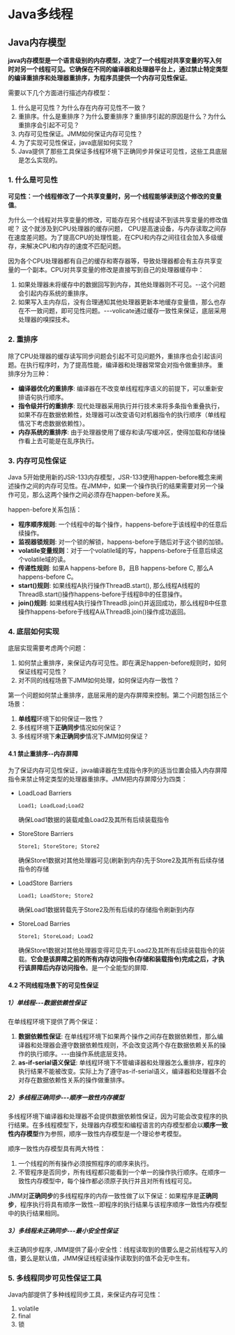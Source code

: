 # Java多线程
## Java内存模型
**java内存模型是一个语言级别的内存模型，决定了一个线程对共享变量的写入何时对另一个线程可见。它确保在不同的编译器和处理器平台上，通过禁止特定类型的编译重排序和处理器重排序，为程序员提供一个内存可见性保证**。

需要以下几个方面进行描述内存模型：

1. 什么是可见性？为什么存在内存可见性不一致？
1. 重排序。什么是重排序？为什么要重排序？重排序引起的原因是什么？为什么重排序会引起不可见？
2. 内存可见性保证。JMM如何保证内存可见性？
3. 为了实现可见性保证，java底层如何实现？
4. Java提供了那些工具保证多线程环境下正确同步并保证可见性，这些工具底层是怎么实现的。

### 1. 什么是可见性
**可见性：一个线程修改了一个共享变量时，另一个线程能够读到这个修改的变量值**。

为什么一个线程对共享变量的修改，可能存在另个线程读不到该共享变量的修改值呢？
这个就涉及到CPU处理器的缓存问题， CPU是高速设备，与内存读取之间存在速度差问题。为了提高CPU的处理性能，在CPU和内存之间往往会加入多级缓存，来解决CPU和内存的速度不匹配问题。

因为各个CPU处理器都有自己的缓存和寄存器等，导致处理器都会有主存共享变量的一个副本。CPU对共享变量的修改是直接写到自己的处理器缓存中：

 1. 如果处理器未将缓存中的数据回写到内存，其他处理器则不可见。--这个问题会引起内存系统的重排序。
 2. 如果写入主内存后，没有合理通知其他处理器更新本地缓存变量值，那么也存在不一致问题，即可见性问题。---volicate通过缓存一致性来保证，底层采用处理器的嗅探技术。

### 2. 重排序
除了CPU处理器的缓存读写同步问题会引起不可见问题外，重排序也会引起该问题。在执行程序时，为了提高性能，编译器和处理器常常会对指令做重排序。 重排序分为三种：

 - **编译器优化的重排序**: 编译器在不改变单线程程序语义的前提下，可以重新安排语句执行顺序。
 - **指令级并行的重排序**: 现代处理器采用执行并行技术来将多条指令重叠执行，如果不存在数据依赖性，处理器可以改变语句对机器指令的执行顺序（单线程情况下考虑数据依赖性）。
 - **内存系统的重排序**: 由于处理器使用了缓存和读/写缓冲区，使得加载和存储操作看上去可能是在乱序执行。

### 3. 内存可见性保证
Java 5开始使用新的JSR-133内存模型，JSR-133使用happen-before概念来阐述操作之间的内存可见性。在JMM中，如果一个操作执行的结果需要对另一个操作可见，那么这两个操作之间必须存在happen-before关系。

happen-before关系包括：

 - **程序顺序规则**: 一个线程中的每个操作，happens-before于该线程中的任意后续操作。
 - **监视器锁规则**: 对一个锁的解锁，happens-before于随后对于这个锁的加锁。
 - **volatile变量规则**：对于一个volatile域的写，happens-before于任意后续这个volatile域的读。
 - **传递性规则**: 如果A happens-before B，且B happens-before C, 那么A happens-before C。
 - **start()规则**: 如果线程A执行操作ThreadB.start(), 那么线程A线程的ThreadB.start()操作happens-before于线程B中的任意操作。
 - **join()规则**: 如果线程A执行操作ThreadB.join()并返回成功，那么线程B中任意操作happens-before于线程A从ThreadB.join()操作成功返回。
 
### 4. 底层如何实现
底层实现需要考虑两个问题：

 1. 如何禁止重排序，来保证内存可见性。即在满足happen-before规则时，如何保证线程可见性？
 2. 对不同的线程场景下JMM如何处理，如何保证内存一致性？

第一个问题如何禁止重排序，底层采用的是内存屏障来控制。第二个问题包括三个场景：

 1. **单线程**环境下如何保证一致性？
 2. 多线程环境下**正确同步**情况如何保证？
 3. 多线程环境下**未正确同步**情况下JMM如何保证？

#### 4.1 禁止重排序--内存屏障
为了保证内存可见性保证，java编译器在生成指令序列的适当位置会插入内存屏障指令来禁止特定类型的处理器重排序。JMM把内存屏障分为四类：

 - LoadLoad Barriers

    ```
    Load1; LoadLoad;Load2
    ```
    确保Load1数据的装载咸鱼Load2及其所有后续装载指令 

 - StoreStore Barriers
 
    ```
    Store1; StoreStore; Store2
    ```
    确保Store1数据对其他处理器可见(刷新到内存)先于Store2及其所有后续存储指令的存储
 
 - LoadStore Barriers 

    ```
    Load1; LoadStore; Store2
    ``` 
    
    确保Load1数据转载先于Store2及所有后续的存储指令刷新到内存 

 - StoreLoad Barries
 
    ```
    Store1; StoreLoad; Load2
    ```
    确保Store1数据对其他处理器变得可见先于Load2及其所有后续装载指令的装载。**它会是该屏障之前的所有内存访问指令(存储和装载指令)完成之后，才执行该屏障后内存访问指令**。是一个全能型的屏障.

#### 4.2 不同线程场景下的可见性保证
##### 1）单线程---数据依赖性保证
在单线程环境下提供了两个保证：

 1. **数据依赖性保证**: 在单线程环境下如果两个操作之间存在数据依赖性，那么编译器和处理器会遵守数据依赖性规则，不会改变这两个存在数据依赖关系的操作的执行顺序。---由操作系统底层支持。
 2. **as-if-serial语义保证**: 单线程环境下不管编译器和处理器怎么重排序，程序的执行结果不能被改变。实际上为了遵守as-if-serial语义，编译器和处理器不会对存在数据依赖性关系的操作做重排序。
 

##### 2）多线程正确同步---顺序一致性内存模型
多线程环境下编译器和处理器不会提供数据依赖性保证，因为可能会改变程序的执行结果。在多线程模型下，处理器内存模型和编程语言的内存模型都会以**顺序一致性内存模型**作为参照，顺序一致性内存模型是一个理论参考模型。

顺序一致性内存模型具有两大特性：

 1. 一个线程的所有操作必须按照程序的顺序来执行。
 2. 不管程序是否同步，所有线程都只能看到一个单一的操作执行顺序。在顺序一致性内存模型中，每个操作都必须原子执行并且对所有线程可见。

JMM对**正确同步**的多线程程序的内存一致性做了以下保证：如果程序是**正确同步**，程序执行将具有顺序一致性--即程序的执行结果与该程序顺序一致性内存模型中的执行结果相同。

##### 3）多线程未正确同步---最小安全性保证
未正确同步程序, JMM提供了最小安全性：线程读取到的值要么是之前线程写入的值，要么是默认值，JMM保证线程读操作读取到的值不会无中生有。

### 5. 多线程同步可见性保证工具
Java内部提供了多种线程同步工具，来保证内存可见性：

1. volatile 
2. final
3. 锁



 
 




